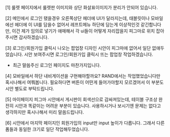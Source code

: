 [1] 룰렛 페이지에서 룰렛판 이미지와 상단 화살표이미지가 분리가 안되어 있습니다.

[2] 메인에서 로그인 됐을경우 오른쪽상단 헤더에 UI가 달라지는데, 태블릿이나 모바일에선 헤더에 이 UI를 담을수 없어서 레프트메뉴 하단에 담는게 이상적인것 같긴합니다만, 이건 제가 임의로 넣기가 애매해서 각 ui들이 어떻게 자리잡을지 피그마로 위치 잡아주시면 감사하겠습니다.

[3] 로그인/회원가입 클릭시 나오는 팝업창 디자인 시안이 피그마에 없어서 일단 없애두었습니다.
시안 보여주시면 로그인/회원가입 클릭시 뜨는 팝업창 작업하겠습니다.
* 최근 말씀주신 로그인 페이지도 마찬가지입니다.

[4] 모바일에서 하단 내비게이션을 구현해야할까요? RAND에서는 작업했었습니다만 혹시나해서 여쭤봅니다.
필요하다면 버튼이 어떤게 들어가야할지 모르겠어서 이 부분도 시안 별도로 부탁드립니다.

[5] 마이페이지 피그마 시안에서 게시판이 회색선으로 감싸져있는데, 테이블 구조상 완전히 시안과 똑같이는 어려운 부분이 있습니다. 사용하시거나 보시기엔 문제는 없다고 생각하지만 혹시나해서 미리 말씀드립니다.

[6] 시안에서 마지막 페이지인 회원가입의 input만 input 높이가 다릅니다. 그래서 다른 폼들과 동일한 크기로 일단 작업해두었습니다.
